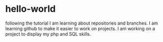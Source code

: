 # hello-world
following the tutorial
I am learning about repositories and branches.
I am learning github to make it easier to work on projects.  I am working on a project to display my php and SQL skills.
